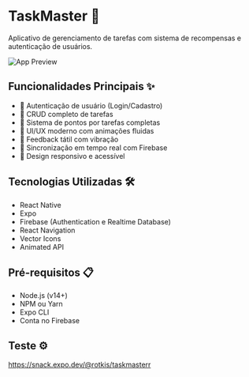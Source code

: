 # TaskMaster 🚀

Aplicativo de gerenciamento de tarefas com sistema de recompensas e autenticação de usuários.

![App Preview](https://via.placeholder.com/800x400.png?text=TaskMaster+Screenshots+Here)

## Funcionalidades Principais ✨

- 👤 Autenticação de usuário (Login/Cadastro)
- 📝 CRUD completo de tarefas
- 🏅 Sistema de pontos por tarefas completas
- 📱 UI/UX moderno com animações fluidas
- 🔔 Feedback tátil com vibração
- 🔄 Sincronização em tempo real com Firebase
- 🎨 Design responsivo e acessível

## Tecnologias Utilizadas 🛠️

- React Native
- Expo
- Firebase (Authentication e Realtime Database)
- React Navigation
- Vector Icons
- Animated API

## Pré-requisitos 📋

- Node.js (v14+)
- NPM ou Yarn
- Expo CLI
- Conta no Firebase

## Teste ⚙️

https://snack.expo.dev/@rotkis/taskmasterr
